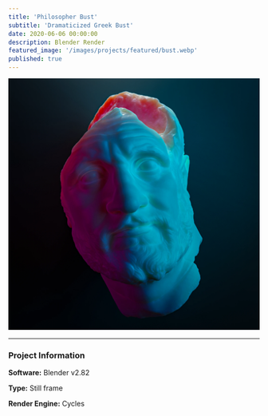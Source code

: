 ```yaml
---
title: 'Philosopher Bust'
subtitle: 'Dramaticized Greek Bust'
date: 2020-06-06 00:00:00
description: Blender Render
featured_image: '/images/projects/featured/bust.webp'
published: true
---
```


![](/images/projects/full_size/bust.webp)

---

### Project Information

**Software:** Blender v2.82

**Type:** Still frame

**Render Engine:** Cycles
